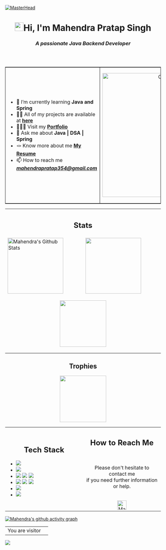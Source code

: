[![MasterHead](https://capsule-render.vercel.app/api?type=waving&color=gradient&height=100&section=header)](https://mhendrapratap.github.io/)
<h1 align="center"><img src="https://media.giphy.com/media/hvRJCLFzcasrR4ia7z/giphy.gif" width="28">Hi, I'm Mahendra Pratap Singh</h1>
<h3 align="center" ><i>A passionate Java Backend Developer</i></h3>
<br>
<table style="border: 0.5px solid;" align="center" widht="100%">
<tr>
<td width="50%" >  
 
<!--  &nbsp;&nbsp;&nbsp;&nbsp;[![](https://visitcount.itsvg.in/api?id=Mhendrapratap&icon=0&color=1)](https://visitcount.itsvg.in)  -->
- 🌱 I’m currently learning **Java and Spring**
- 👨‍💻 All of my projects are available at **[here](https://github.com/Mhendrapratap)**
- 👨🏻‍🎓 Visit my **[Portfolio](https://mhendrapratap.github.io/)**
- 💬 Ask me about **Java | DSA | Spring**
- 🪢 Know more about me **[My Resume](https://drive.google.com/file/d/1L3h5V_kNGxB0QVvHyLT0QZBATsylwCZr/view?usp=share_link)**
- 📫 How to reach me ***mahendrapratap354@gmail.com*** 
 </td>
    <td width="50%" style="border:0.5px solid">
    <p align="center"><img alt="Coding" width="400" src="https://cdn.dribbble.com/users/1162077/screenshots/3848914/programmer.gif"></p>
    </td>
  </tr>
  <br>
</table> 
<table align="center" border="0.1">
 <th colspan="2"> <div><h2 align="center"><b>Stats</b></h2></div> </th>
<tr widht="100%">
    <td>
    <a href="https://github.com/Mhendrapratap"><img align="centre" src="https://github-readme-stats.vercel.app/api?username=Mhendrapratap&theme=tokyonight&hide_border=true&include_all_commits=true&count_private=true" alt="Mahendra's Github Stats" height="180rem"/>
    </a>
     </td>
    <td> 
    <a href="https://github.com/Mhendrapratap"><img align="center" src="https://github-readme-streak-stats.herokuapp.com/?user=Mhendrapratap&theme=tokyonight&hide_border=true" height="180rem"/></a>
     </td>
  </tr>
<tr>
    <td width="55%" colspan="2">
     <p align="center">
    <img height="150em" src="https://github-readme-stats.vercel.app/api/top-langs/?username=Mhendrapratap&theme=tokyonight&hide_border=true&include_all_commits=true&count_private=true&layout=compact"/>
      </p>
    </td>
  </tr>
 </table>
  <tr>
    <td>
    <h2 align="center"><b>Trophies</b></h2>
    <p align="center">
    <img height="150em" src="https://github-profile-trophy.vercel.app/?username=Mhendrapratap&theme=darkhub&no-frame=true&no-bg=false&margin-w=4"/>
    </p>
    </td>
    </tr>
</table>
  <!-- TEch Stack -->
  <table style="border:0px" align="center">
  <tr>
   <td width="50%">
    <h2 align="center"><b>Tech Stack</b></h2>
    <ul>
    <li>
    <img src="https://img.shields.io/badge/-Java-05122A?style=flat&logo=java"/>
    </li>
    <li>
    <img src="https://img.shields.io/badge/-Spring-05122A?style=flat&logo=spring"/>
    </li>
    <li>
    <img src="https://img.shields.io/badge/-HTML-05122A?style=flat&logo=HTML5"/>
    <img src="https://img.shields.io/badge/-CSS-05122A?style=flat&logo=CSS3"/>
    <img src="https://img.shields.io/badge/-JavaScript-05122A?style=flat&logo=javascript"/>
    </li>
    <li>
    <img src="https://img.shields.io/badge/-Git-05122A?style=flat&logo=git"/>
    <img src="https://img.shields.io/badge/-Github-05122A?style=flat&logo=github"/>
    <img src="https://img.shields.io/badge/-Gitlab-05122A?style=flat&logo=gitlab"/>
    </li>
    <li>
    <img src="https://img.shields.io/badge/-MySql-05122A?style=flat&logo=mysql"/>
    </li>
    <li>
    <img src="https://img.shields.io/badge/-VS%20Code-05122A?style=flat&logo=visual-studio-code&logoColor=007ACC"/>
    </li>
    </ul>
   </td>
   <td width="50%">
    <div align="center">
      <h2><b>How to Reach Me</b></h2>
      <br>
        <p>Please don't hesitate to contact me
         <br>
        if you need further information or help.
         <br>
      </p>
      <br>
      <a href="https://www.linkedin.com/in/mahendra-pratap-singh-a45610117/" >
      <img align="center" alt="Mahendra Pratap Singh | LinkedIn" width="30em" src="https://img.icons8.com/ios-glyphs/50/000000/linkedin.png" />
      </a>
      <br>
    </div>
   </td>
  </tr>
</table>

[![Mahendra's github activity graph](https://github-readme-activity-graph.cyclic.app/graph?username=Mhendrapratap&theme=tokyo-night)](https://github.com/Mhendrapratap/github-readme-activity-graph)

 <table align="center">
  <tr>
    <td>You are visitor</td>
    <td><img src="https://profile-counter.glitch.me/Mhendrapratap/count.svg" alt="" /></td>
  </tr>
</table>

![](https://capsule-render.vercel.app/api?type=waving&color=gradient&height=100&section=footer)

